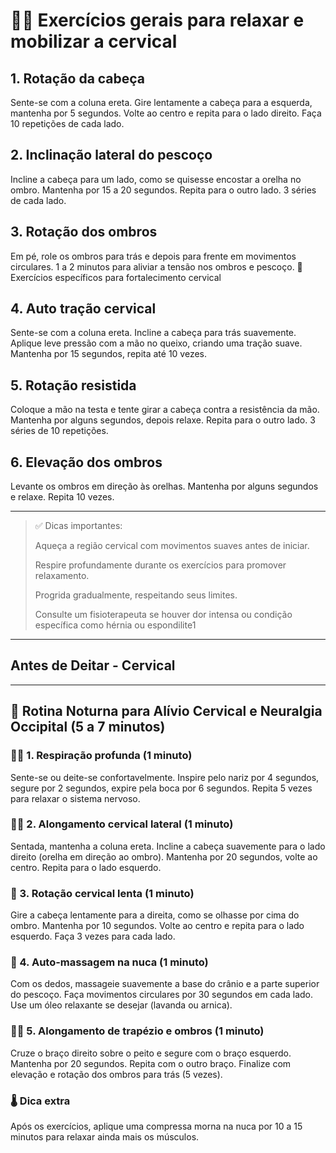 
# 🧘‍♀️ Exercícios gerais para relaxar e mobilizar a cervical

## 1. Rotação da cabeça

Sente-se com a coluna ereta.
Gire lentamente a cabeça para a esquerda, mantenha por 5 segundos.
Volte ao centro e repita para o lado direito.
Faça 10 repetições de cada lado.


## 2. Inclinação lateral do pescoço

Incline a cabeça para um lado, como se quisesse encostar a orelha no ombro.
Mantenha por 15 a 20 segundos.
Repita para o outro lado.
3 séries de cada lado.

## 3. Rotação dos ombros

Em pé, role os ombros para trás e depois para frente em movimentos circulares.
1 a 2 minutos para aliviar a tensão nos ombros e pescoço.
💪 Exercícios específicos para fortalecimento cervical

## 4. Auto tração cervical

Sente-se com a coluna ereta.
Incline a cabeça para trás suavemente.
Aplique leve pressão com a mão no queixo, criando uma tração suave.
Mantenha por 15 segundos, repita até 10 vezes.

## 5. Rotação resistida

Coloque a mão na testa e tente girar a cabeça contra a resistência da mão.
Mantenha por alguns segundos, depois relaxe.
Repita para o outro lado.
3 séries de 10 repetições.

## 6. Elevação dos ombros

Levante os ombros em direção às orelhas.
Mantenha por alguns segundos e relaxe.
Repita 10 vezes.

--- 

> 
> ✅ Dicas importantes:
> 
> Aqueça a região cervical com movimentos suaves antes de iniciar.
> 
> Respire profundamente durante os exercícios para promover relaxamento.
> 
> Progrida gradualmente, respeitando seus limites.
> 
> Consulte um fisioterapeuta se houver dor intensa ou condição específica como hérnia ou espondilite1


--- 


## Antes de Deitar -  Cervical 

---

## 🌙 Rotina Noturna para Alívio Cervical e Neuralgia Occipital (5 a 7 minutos)

### 🧘‍♀️ 1. Respiração profunda (1 minuto)
Sente-se ou deite-se confortavelmente.
Inspire pelo nariz por 4 segundos, segure por 2 segundos, expire pela boca por 6 segundos.
Repita 5 vezes para relaxar o sistema nervoso.

### 🧍‍♀️ 2. Alongamento cervical lateral (1 minuto)
Sentada, mantenha a coluna ereta.
Incline a cabeça suavemente para o lado direito (orelha em direção ao ombro).
Mantenha por 20 segundos, volte ao centro.
Repita para o lado esquerdo.

### 🔁 3. Rotação cervical lenta (1 minuto)
Gire a cabeça lentamente para a direita, como se olhasse por cima do ombro.
Mantenha por 10 segundos.
Volte ao centro e repita para o lado esquerdo.
Faça 3 vezes para cada lado.

### 🤲 4. Auto-massagem na nuca (1 minuto)
Com os dedos, massageie suavemente a base do crânio e a parte superior do pescoço.
Faça movimentos circulares por 30 segundos em cada lado.
Use um óleo relaxante se desejar (lavanda ou arnica).

### 🧍‍♀️ 5. Alongamento de trapézio e ombros (1 minuto)
Cruze o braço direito sobre o peito e segure com o braço esquerdo.
Mantenha por 20 segundos.
Repita com o outro braço.
Finalize com elevação e rotação dos ombros para trás (5 vezes).

### 🌡️ Dica extra
Após os exercícios, aplique uma compressa morna na nuca por 10 a 15 minutos para relaxar ainda mais os músculos.
